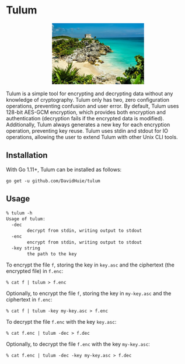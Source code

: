 # Tulum

<p align="center">
    <img src="https://github.com/DavidHuie/tulum/raw/master/images/tulum.jpg" width="50%" height="50%">
</p>

Tulum is a simple tool for encrypting and decrypting data without any
knowledge of cryptography. Tulum only has two, zero configuration
operations, preventing confusion and user error. By default, Tulum
uses 128-bit AES-GCM encryption, which provides both encryption and
authentication (decryption fails if the encrypted data is
modified). Additionally, Tulum always generates a new key for each
encryption operation, preventing key reuse. Tulum uses stdin and
stdout for IO operations, allowing the user to extend Tulum with other
Unix CLI tools.

## Installation

With Go 1.11+, Tulum can be installed as follows:
```shell
go get -u github.com/DavidHuie/tulum
```

## Usage

```text
% tulum -h
Usage of tulum:
  -dec
    	decrypt from stdin, writing output to stdout
  -enc
    	encrypt from stdin, writing output to stdout
  -key string
    	the path to the key
```

To encrypt the file `f`, storing the key in `key.asc` and the
ciphertext (the encrypted file) in `f.enc`:
```shell
% cat f | tulum > f.enc
```

Optionally, to encrypt the file `f`, storing the key in `my-key.asc`
and the ciphertext in `f.enc`:
```shell
% cat f | tulum -key my-key.asc > f.enc
```

To decrypt the file `f.enc` with the key `key.asc`:
```shell
% cat f.enc | tulum -dec > f.dec
```

Optionally, to decrypt the file `f.enc` with the key `my-key.asc`:
```shell
% cat f.enc | tulum -dec -key my-key.asc > f.dec
```
